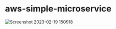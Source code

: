 # aws-simple-microservice

![Screenshot 2023-02-19 150918](https://user-images.githubusercontent.com/93249038/219940422-cd4752c2-b69d-4e41-9c97-81e72c416661.png)
